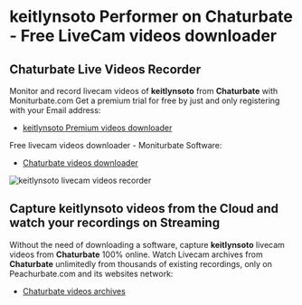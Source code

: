 # keitlynsoto Performer on Chaturbate - Free LiveCam videos downloader

## Chaturbate Live Videos Recorder

Monitor and record livecam videos of **keitlynsoto** from **Chaturbate** with Moniturbate.com
Get a premium trial for free by just and only registering with your Email address:
* [keitlynsoto Premium videos downloader](https://moniturbate.com/request-demo-licence-key.html)

Free livecam videos downloader - Moniturbate Software:
* [Chaturbate videos downloader](https://moniturbate.com/moniturbate-download-software.html)

![keitlynsoto livecam videos recorder](https://peachurnet.com/templates/moniturbate-software.png)


## Capture keitlynsoto videos from the Cloud and watch your recordings on Streaming

Without the need of downloading a software, capture **keitlynsoto** livecam videos from **Chaturbate** 100% online.
Watch Livecam archives from **Chaturbate** unlimitedly from thousands of existing recordings, only on Peachurbate.com and its websites network:
* [Chaturbate videos archives](https://peachurnet.com/)